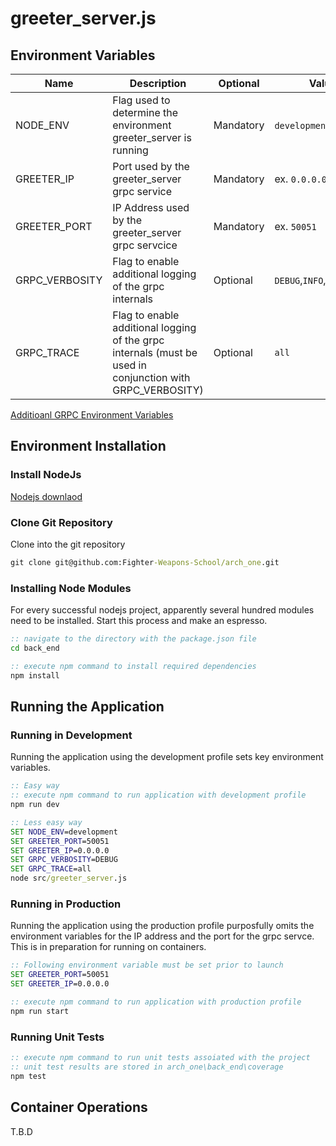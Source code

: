 # greeter_server.js

## Environment Variables
|Name           | Description                                                                                              | Optional                     |Value(s)                   |
|---------------|----------------------------------------------------------------------------------------------------------|------------------------------|---------------------------|
| NODE_ENV      | Flag used to determine the environment greeter_server is running                                         |  Mandatory                   | `development`,`production`|
| GREETER_IP    | Port used by the greeter_server grpc service                                                             |  Mandatory                   | ex. `0.0.0.0`             |
| GREETER_PORT  | IP Address used by the greeter_server grpc servcice                                                      |  Mandatory                   | ex. `50051`               |
| GRPC_VERBOSITY| Flag to enable additional logging of the grpc internals                                                  |  Optional                    | `DEBUG`,`INFO`,`ERROR`    |
| GRPC_TRACE    | Flag to enable additional logging of the grpc internals (must be used in conjunction with GRPC_VERBOSITY)|  Optional                    | `all`                     |

[Additioanl GRPC Environment Variables](https://github.com/grpc/grpc/blob/master/doc/environment_variables.md)

## Environment Installation

### Install NodeJs
[Nodejs downlaod](https://nodejs.org/en/download/)

### Clone Git Repository
Clone into the git repository
```bat
git clone git@github.com:Fighter-Weapons-School/arch_one.git
```

### Installing Node Modules
For every successful nodejs project, apparently several hundred modules need to be installed. Start this process and make an espresso.
```bat
:: navigate to the directory with the package.json file
cd back_end

:: execute npm command to install required dependencies
npm install
```
## Running the Application

### Running in Development
Running the application using the development profile sets key environment variables. 
```bat
:: Easy way
:: execute npm command to run application with development profile
npm run dev

:: Less easy way
SET NODE_ENV=development
SET GREETER_PORT=50051
SET GREETER_IP=0.0.0.0
SET GRPC_VERBOSITY=DEBUG
SET GRPC_TRACE=all
node src/greeter_server.js
```

### Running in Production
Running the application using the production profile purposfully omits the environment variables for the IP address and the port for the grpc servce. This is in preparation for running on containers.
```bat
:: Following environment variable must be set prior to launch
SET GREETER_PORT=50051
SET GREETER_IP=0.0.0.0

:: execute npm command to run application with production profile
npm run start
```

### Running Unit Tests
```bat
:: execute npm command to run unit tests assoiated with the project
:: unit test results are stored in arch_one\back_end\coverage
npm test
```

## Container Operations
T.B.D